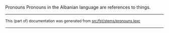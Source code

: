 Pronouns
Pronouns in the Albanian language are references to things.

* * *

<small>This (part of) documentation was generated from [src/fst/stems/pronouns.lexc](https://github.com/giellalt/lang-sqi/blob/main/src/fst/stems/pronouns.lexc)</small>

---

